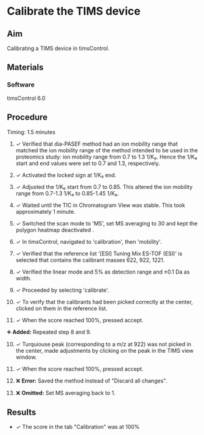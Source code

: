 # Calibrate the TIMS device


## Aim
Calibrating a TIMS device in timsControl.


## Materials

### Software
timsControl 6.0


## Procedure
Timing: 1.5 minutes

1. ✓ Verified that dia-PASEF method had an ion mobility range that matched the ion mobility range of the method intended to be used in the proteomics study: ion mobility range from 0.7 to 1.3 1/K₀. Hence the 1/K₀ start and end values were set to 0.7 and 1.3, respectively.

2. ✓ Activated the locked sign at 1/K₀ end.

3. ✓ Adjusted the 1/K₀ start from 0.7 to 0.85. This altered the ion mobility range from 0.7-1.3 1/K₀ to 0.85-1.45 1/K₀.

4. ✓ Waited until the TIC in Chromatogram View was stable. This took approximately 1 minute.

5. ✓ Switched the scan mode to 'MS', set MS averaging to 30 and kept the polygon heatmap deactivated .

6. ✓ In timsControl, navigated to 'calibration', then 'mobility'.

6. ✓ Verified that the reference list '[ESI] Tuning Mix ES-TOF (ESI)' is selected that contains the calibrant masses 622, 922, 1221.

7. ✓ Verified the linear mode and 5% as detection range and ±0.1 Da as width.

8. ✓ Proceeded by selecting 'calibrate'.

9. ✓ To verify that the calibrants had been picked correctly at the center, clicked on them in the reference list.

11. ✓ When the score reached 100%, pressed accept.

➕ **Added:** Repeated step 8 and 9.

10. ✓ Turquiouse peak (corresponding to a m/z at 922) was not picked in the center, made adjustments by clicking on the peak in the TIMS view window.

11. ✓ When the score reached 100%, pressed accept.

12. ❌ **Error:** Saved the method instead of "Discard all changes".

13. ❌ **Omitted:** Set MS averaging back to 1.


## Results
- ✓ The score in the tab "Calibration" was at 100%
